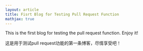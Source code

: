 ```yaml
---
layout: article
title: Fisrt Blog for Testing Pull Request Function
mathjax: true
---
```

This is the first blog for testing the pull request function. Enjoy it!

这是用于测试pull request功能的第一条博客，尽情享受吧！

<!--more-->
